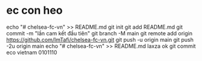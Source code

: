 # ec con heo
echo "# chelsea-fc-vn" >> README.md 
git init 
git add README.md 
git commit -m "lần cam kết đầu tiên" 
git branch -M main 
git remote add origin https://github.com/ImTafi/chelsea-fc-vn.git
 git push -u origin main
git push -2u origin main
echo "# chelsea-fc-vn" >> README.md  laxza ok
git commit eco vietnam 0101110
